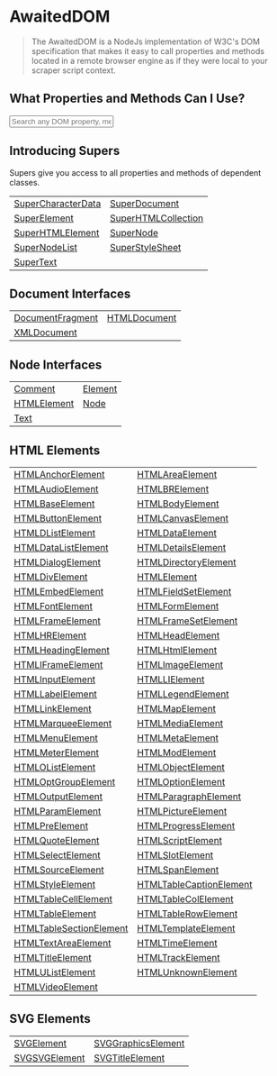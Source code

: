 # AwaitedDOM
> The AwaitedDOM is a NodeJs implementation of W3C's DOM specification that makes it easy to call properties and methods located in a remote browser engine as if they were local to your scraper script context.

## What Properties and Methods Can I Use?

<div>
  <input type="text" placeholder="Search any DOM property, method, or interface..." />
</div>

## Introducing Supers

Supers give you access to all properties and methods of dependent classes.   

|   |   |
|---|---|
| [SuperCharacterData](/docs/awaited-dom/super-character-data) | [SuperDocument](/docs/awaited-dom/super-document) |
| [SuperElement](/docs/awaited-dom/super-element) | [SuperHTMLCollection](/docs/awaited-dom/super-html-collection) |
| [SuperHTMLElement](/docs/awaited-dom/super-html-element) | [SuperNode](/docs/awaited-dom/super-node) |
| [SuperNodeList](/docs/awaited-dom/super-node-list) | [SuperStyleSheet](/docs/awaited-dom/super-style-sheet) |
| [SuperText](/docs/awaited-dom/super-text) |  |]

## Document Interfaces

|   |   |
|---|---|
| [DocumentFragment](/docs/awaited-dom/document-fragment) | [HTMLDocument](/docs/awaited-dom/html-document) |
| [XMLDocument](/docs/awaited-dom/xml-document) |  |]

## Node Interfaces

|   |   |
|---|---|
| [Comment](/docs/awaited-dom/comment) | [Element](/docs/awaited-dom/element) |
| [HTMLElement](/docs/awaited-dom/html-element) | [Node](/docs/awaited-dom/node) |
| [Text](/docs/awaited-dom/text) |  |]

## HTML Elements

|   |   |
|---|---|
| [HTMLAnchorElement](/docs/awaited-dom/html-anchor-element) | [HTMLAreaElement](/docs/awaited-dom/html-area-element) |
| [HTMLAudioElement](/docs/awaited-dom/html-audio-element) | [HTMLBRElement](/docs/awaited-dom/htmlbr-element) |
| [HTMLBaseElement](/docs/awaited-dom/html-base-element) | [HTMLBodyElement](/docs/awaited-dom/html-body-element) |
| [HTMLButtonElement](/docs/awaited-dom/html-button-element) | [HTMLCanvasElement](/docs/awaited-dom/html-canvas-element) |
| [HTMLDListElement](/docs/awaited-dom/htmld-list-element) | [HTMLDataElement](/docs/awaited-dom/html-data-element) |
| [HTMLDataListElement](/docs/awaited-dom/html-data-list-element) | [HTMLDetailsElement](/docs/awaited-dom/html-details-element) |
| [HTMLDialogElement](/docs/awaited-dom/html-dialog-element) | [HTMLDirectoryElement](/docs/awaited-dom/html-directory-element) |
| [HTMLDivElement](/docs/awaited-dom/html-div-element) | [HTMLElement](/docs/awaited-dom/html-element) |
| [HTMLEmbedElement](/docs/awaited-dom/html-embed-element) | [HTMLFieldSetElement](/docs/awaited-dom/html-field-set-element) |
| [HTMLFontElement](/docs/awaited-dom/html-font-element) | [HTMLFormElement](/docs/awaited-dom/html-form-element) |
| [HTMLFrameElement](/docs/awaited-dom/html-frame-element) | [HTMLFrameSetElement](/docs/awaited-dom/html-frame-set-element) |
| [HTMLHRElement](/docs/awaited-dom/htmlhr-element) | [HTMLHeadElement](/docs/awaited-dom/html-head-element) |
| [HTMLHeadingElement](/docs/awaited-dom/html-heading-element) | [HTMLHtmlElement](/docs/awaited-dom/html-html-element) |
| [HTMLIFrameElement](/docs/awaited-dom/htmli-frame-element) | [HTMLImageElement](/docs/awaited-dom/html-image-element) |
| [HTMLInputElement](/docs/awaited-dom/html-input-element) | [HTMLLIElement](/docs/awaited-dom/htmlli-element) |
| [HTMLLabelElement](/docs/awaited-dom/html-label-element) | [HTMLLegendElement](/docs/awaited-dom/html-legend-element) |
| [HTMLLinkElement](/docs/awaited-dom/html-link-element) | [HTMLMapElement](/docs/awaited-dom/html-map-element) |
| [HTMLMarqueeElement](/docs/awaited-dom/html-marquee-element) | [HTMLMediaElement](/docs/awaited-dom/html-media-element) |
| [HTMLMenuElement](/docs/awaited-dom/html-menu-element) | [HTMLMetaElement](/docs/awaited-dom/html-meta-element) |
| [HTMLMeterElement](/docs/awaited-dom/html-meter-element) | [HTMLModElement](/docs/awaited-dom/html-mod-element) |
| [HTMLOListElement](/docs/awaited-dom/htmlo-list-element) | [HTMLObjectElement](/docs/awaited-dom/html-object-element) |
| [HTMLOptGroupElement](/docs/awaited-dom/html-opt-group-element) | [HTMLOptionElement](/docs/awaited-dom/html-option-element) |
| [HTMLOutputElement](/docs/awaited-dom/html-output-element) | [HTMLParagraphElement](/docs/awaited-dom/html-paragraph-element) |
| [HTMLParamElement](/docs/awaited-dom/html-param-element) | [HTMLPictureElement](/docs/awaited-dom/html-picture-element) |
| [HTMLPreElement](/docs/awaited-dom/html-pre-element) | [HTMLProgressElement](/docs/awaited-dom/html-progress-element) |
| [HTMLQuoteElement](/docs/awaited-dom/html-quote-element) | [HTMLScriptElement](/docs/awaited-dom/html-script-element) |
| [HTMLSelectElement](/docs/awaited-dom/html-select-element) | [HTMLSlotElement](/docs/awaited-dom/html-slot-element) |
| [HTMLSourceElement](/docs/awaited-dom/html-source-element) | [HTMLSpanElement](/docs/awaited-dom/html-span-element) |
| [HTMLStyleElement](/docs/awaited-dom/html-style-element) | [HTMLTableCaptionElement](/docs/awaited-dom/html-table-caption-element) |
| [HTMLTableCellElement](/docs/awaited-dom/html-table-cell-element) | [HTMLTableColElement](/docs/awaited-dom/html-table-col-element) |
| [HTMLTableElement](/docs/awaited-dom/html-table-element) | [HTMLTableRowElement](/docs/awaited-dom/html-table-row-element) |
| [HTMLTableSectionElement](/docs/awaited-dom/html-table-section-element) | [HTMLTemplateElement](/docs/awaited-dom/html-template-element) |
| [HTMLTextAreaElement](/docs/awaited-dom/html-text-area-element) | [HTMLTimeElement](/docs/awaited-dom/html-time-element) |
| [HTMLTitleElement](/docs/awaited-dom/html-title-element) | [HTMLTrackElement](/docs/awaited-dom/html-track-element) |
| [HTMLUListElement](/docs/awaited-dom/htmlu-list-element) | [HTMLUnknownElement](/docs/awaited-dom/html-unknown-element) |
| [HTMLVideoElement](/docs/awaited-dom/html-video-element) |  |]

## SVG Elements

|   |   |
|---|---|
| [SVGElement](/docs/awaited-dom/svg-element) | [SVGGraphicsElement](/docs/awaited-dom/svg-graphics-element) |
| [SVGSVGElement](/docs/awaited-dom/svgsvg-element) | [SVGTitleElement](/docs/awaited-dom/svg-title-element) |]
